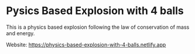 # Pysics Based Explosion with 4 balls
This is a physics based explosion following the law of conservation of mass and energy.

Website: https://physics-based-explosion-with-4-balls.netlify.app



